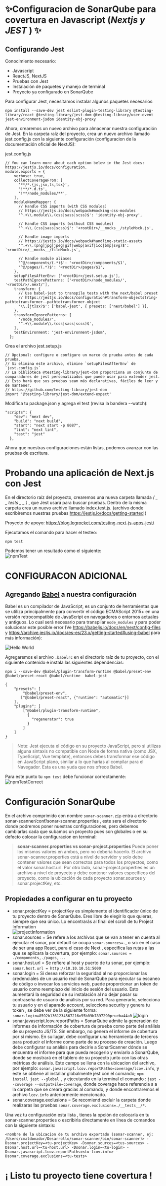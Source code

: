 #  ✨Configuracion de SonarQube para covertura en Javascript (_Nextjs y JEST_ ) ✨
## Configurando Jest 

Conocimiento necesario:
- Javascript
- ReactJS, NextJS
- Pruebas con Jest
- Instalación de paquetes y manejo de terminal
- Proyecto ya configurado en SonarQube

Para configurar Jest, necesitamos instalar algunos paquetes necesarios: 
```
npm install --save-dev jest eslint-plugin-testing-library @testing-library/react @testing-library/jest-dom @testing-library/user-event jest-environment-jsdom identity-obj-proxy
```

Ahora, crearemos un nuevo archivo para almacenar nuestra configuración de Jest. En la carpeta raíz del proyecto, crea un nuevo archivo llamado jest.config.js con la siguiente configuración (configuracion de la documentación oficial de NextJS):

jest.config.js
```plain
// You can learn more about each option below in the Jest docs: https://jestjs.io/docs/configuration.
module.exports = {
    verbose: true,
    collectCoverageFrom: [
      '**/*.{js,jsx,ts,tsx}',
      '!**/*.d.ts',
      '!**/node_modules/**',
    ],
    moduleNameMapper: {
      // Handle CSS imports (with CSS modules)
      // https://jestjs.io/docs/webpack#mocking-css-modules
      '^.+\\.module\\.(css|sass|scss)$': 'identity-obj-proxy',
  
      // Handle CSS imports (without CSS modules)
      '^.+\\.(css|sass|scss)$': '<rootDir>/__mocks__/styleMock.js',
  
      // Handle image imports
      // https://jestjs.io/docs/webpack#handling-static-assets
      '^.+\\.(png|jpg|jpeg|gif|webp|avif|ico|bmp|svg)$': `<rootDir>/__mocks__/fileMock.js`,
  
      // Handle module aliases
      '^@/components/(.*)$': '<rootDir>/components/$1',
      '^@/pages/(.*)$': '<rootDir>/pages/$1',
    },
    setupFilesAfterEnv: ['<rootDir>/jest.setup.js'],
    testPathIgnorePatterns: ['<rootDir>/node_modules/', '<rootDir>/.next/'],
    transform: {
      // Use babel-jest to transpile tests with the next/babel preset
      // https://jestjs.io/docs/configuration#transform-objectstring-pathtotransformer--pathtotransformer-object
      '\\.[jt]sx?$': ['babel-jest', { presets: ['next/babel'] }],
    },
    transformIgnorePatterns: [
      '/node_modules/',
      '^.+\\.module\\.(css|sass|scss)$',
    ],
    testEnvironment: 'jest-environment-jsdom',
  };

```

Crea el archivo jest.setup.js

```plain
// Opcional: configure o configure un marco de prueba antes de cada prueba.
// Si elimina este archivo, elimine `setupFilesAfterEnv` de `jest.config.js`
// La biblioteca @testing-library/jest-dom proporciona un conjunto de comparadores de jest personalizados que puede usar para extender jest.
// Esto hará que sus pruebas sean más declarativas, fáciles de leer y de mantener.
// https://github.com/testing-library/jest-dom
import '@testing-library/jest-dom/extend-expect'
```

Modifica tu package.json y agrega el test (revisa la bandera --watch):
```
"scripts": {
    "dev": "next dev",
    "build": "next build",
    "start": "next start -p 8087",
    "lint": "next lint",
    "test": "jest"
  },
 ```
 
Ahora que nuestras configuraciones están listas, podemos avanzar con las pruebas de escritura.

# Probando una aplicación de Next.js con Jest
En el directorio raíz del proyecto, crearemos una nueva carpeta llamada  _( _ _ tests _ _ )_ , que Jest usará para buscar pruebas. Dentro de la misma carpeta crea un nuevo archivo llamado index.test.js. (archivo donde escribiremos nuestras pruebas https://jestjs.io/docs/getting-started ) 

Proyecto de apoyo: https://blog.logrocket.com/testing-next-js-apps-jest/

Ejecutamos el comando para hacer el testeo:
 ```
 npm test
  ```
  
Podemos tener un resultado como el siguiente:   
![npmTest](./public/sources/test.png)


# **CONFIGURACON ADICIONAL**
## Agregando [Babel](https://jestjs.io/es-ES/docs/code-transformation) a nuestra configuración
Babel es un compilador de JavaScript, es un conjunto de herramientas que se utiliza principalmente para convertir el código ECMAScript 2015+ en una versión retrocompatible de JavaScript en navegadores o entornos actuales y antiguos. Lo cual será necesario para transpilar `node_modules` y para poder solucionar este posible error (Ve https://babeljs.io/docs/en/next/config-files  y  https://archive.jestjs.io/docs/es-es/23.x/getting-started#using-babel para más información):

![Hello World](./public/sources/importReact.jpeg)


Agregaremos el archivo `.babelrc` en el directorio raíz de tu proyecto, con el siguiente contenido e instala las siguientes dependencias:
```
npm i --save-dev @babel/plugin-transform-runtime @babel/preset-env @babel/preset-react @babel/runtime  babel-jest
```
```
{
    "presets": [
        "@babel/preset-env",
       ["@babel/preset-react", {"runtime": "automatic"}]
    ],
    "plugins": [
        ["@babel/plugin-transform-runtime",
          {
            "regenerator": true
          }
        ]
    ]
}
```
> Note:  Jest ejecuta el código en su proyecto JavaScript, pero si utilizas alguna sintaxis no compatible con Node de forma nativa (como JSX, TypeScript, Vue template), entonces debes transformar ese código en JavaScript plano, similar a lo que harías al compilar para el Navegador. Esta es una yuda que nos ofrece Babel.

Para este punto tu `npm test` debe funcionar correctamente:   
![npmTestCorrect](./public/sources/testMine.png)


# Configuración SonarQube
En el archivo comprimido con nombre `sonar-scanner.zip` entra a directorio
sonar-scanner/conf/sonar-scanner.properties , este sera el directorio donde podremos poner nuestras configuraciones, pero debemos cambiarlas cada que subamos un proyecto pues son globales o en su defecto colocar la configuracion en terminal:

> **sonar-scanner.properties vs sonar-project.properties**
Puede poner los mismos valores en ambos, pero no debería hacerlo. El archivo sonar-scanner.properties está a nivel de servidor y solo debe contener valores que sean correctos para todos los proyectos, como el valor sonar.host.url.
Por otro lado, sonar-project.properties es un archivo a nivel de proyecto y debe contener valores específicos del proyecto, como la ubicación de cada proyecto sonar.sources y sonar.projectKey, etc.

## Propiedades a configurar en tu proyecto
- sonar.projectKey = projectKey es simplemente el identificador único de tu proyecto dentro de SonarQube. Eres libre de elegir lo que quieras, siempre que sea único. Lo encontrarás al final del scroll de tu Project Information    
![projectInformation](./public/sources/keyproject.png)
- sonar.sources = Se refere a los archivos que se van a tener en cuenta al ejecutar el sonar, por default se ocupa  `sonar.sources=.`, o src en el caso de ser una app React, para el caso de Next , especifica las rutas a las que se aplicara la covertura, por ejemplo: `sonar.sources = ./components,./pages,...`
- sonar.host.url = Se refiere al host y puerto de tu sonar, por ejemplo: `sonar.host.url = http://10.10.10.51:5000 `
- sonar.login = Si desea reforzar la seguridad al no proporcionar las credenciales de un usuario real de SonarQube para ejecutar su escaneo de código o invocar los servicios web, puede proporcionar un token de usuario como reemplazo del inicio de sesión del usuario. Esto aumentará la seguridad de su instalación al no dejar pasar su contraseña de usuario de análisis por su red. Para generarlo, selecciona tu usuario y en el aparado account, selecciona security y genera tu token , se debe ver de la siguiente forma: `sonar.login=8592b1361234567216x55b09b7897290prueba44a0` ![login](./public/sources/generateToken.png)
- sonar.javascript.lcov.reportPaths = SonarQube admite la generación de informes de información de cobertura de prueba como parte del análisis de su proyecto JS/TS. Sin embargo, no genera el informe de cobertura por sí mismo. En su lugar, debe configurar una herramienta de terceros para producir el informe como parte de su proceso de creación. Luego debe configurar su análisis para decirle a SonarScanner dónde se encuentra el informe para que pueda recogerlo y enviarlo a SonarQube, donde se mostrará en el tablero de su proyecto junto con las otras métricas de análisis. Este campo se llena con la ubicacion del archivo, por ejemplo: `sonar.javascript.lcov.reportPaths=coverage/lcov.info`, y este se obtiene al installar globalmente jest con el comando; `npm install jest --global `, y ejecutando en la terminal el comando : `jest --coverage --outputFile=coverage`, donde coverage hace referencia a a la carpeta que se creará gracias al comando, y donde encontraremos el archivo `lcov.info` anteriormente mencionado.
- sonar.coverage.exclusions = Se recomiend excluir la carpeta donde realizaras las pruebas `sonar.coverage.exclusions=./__tests__/*`.


Una vez tu configuración esta lista , tienes la opción de colocarla en tu sonar-scanner.properties o escribirla directamente en línea de comandos con la siguiente sintaxis: 
```
<nombre de la ubicacion de tu archivo exportado (sonar-scanner, ej: /Users/cmaldonador/Desarrollo/sonar-scanner/bin/sonar-scanner)> -Dsonar.projectKey=<tu-projectKey> -Dsonar.sources=<tus-sources> -Dsonar.host.url=<tu-host.url> -Dsonar.login=<tu-login> -Dsonar.javascript.lcov.reportPaths=<tu-lcov.info> -Dsonar.coverage.exclusions=<tu-tests>
```

# ¡ Listo tu proyecto tiene covertura !

